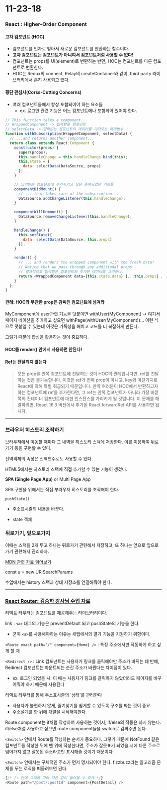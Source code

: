 # 11-23-18

### React : Higher-Order Component

#### 고차 컴포넌트 (HOC)

- 컴포넌트를 인자로 받아서 새로운 컴포넌트를 반환하는 함수이다.
- **고차 컴포넌트는 컴포넌트가 아니여서 컴포넌트처럼 사용할 수 없다!**
- 컴포넌트는 props를 UI(element)로 변환하는 반면, HOC는 컴포넌트를 다른 컴포넌트로 변환한다.
- HOC는 Redux의 connect, Relay의 createContainer와 같이, third party 라이브러리에서 흔히 사용되고 있다.

#### 횡단 관심사(Corss-Cutting Concerns)

- 여러 컴포넌트들에서 항상 포함되어야 하는 요소들
  - ex. 로그인 관련 기능은 어느 컴포넌트에나 포함되어 있어야 한다.

```js
// This function takes a component...
// WrappedComponent -> 입력받을 컴포넌트
// selectData -> 입력받는 컴포넌트의 데이터를 가져오는 매개변수
function withSubscription(WrappedComponent, selectData) {
  // ...and returns another component...
  return class extends React.Component {
    constructor(props) {
      super(props);
      this.handleChange = this.handleChange.bind(this);
      this.state = {
        data: selectData(DataSource, props)
      };
    }

    // 입력받은 컴포넌트에 추가시키고 싶은 중복되었던 기능들
    componentDidMount() {
      // ... that takes care of the subscription...
      DataSource.addChangeListener(this.handleChange);
    }

    componentWillUnmount() {
      DataSource.removeChangeListener(this.handleChange);
    }

    handleChange() {
      this.setState({
        data: selectData(DataSource, this.props)
      });
    }

    render() {
      // ... and renders the wrapped component with the fresh data!
      // Notice that we pass through any additional props
      // 결과적으로 입력받은 컴포넌트와 추가된 데이터를 그려준다.
      return <WrappedComponent data={this.state.data} {...this.props} />;
    }
  };
}
```

#### 관례: HOC와 무관한 prop은 감싸진 컴포넌트에 넘겨라

MyComponent에 user관련 기능을 덧붙이면 withUser(MyComponent) -> 여기서 페이지 네이션을 추가하고 싶으면 withPage(withUser(MyComponent))... 이런 식으로 덧붙일 수 있는데 이것은 가독성을 해치고 코드를 더 복잡하게 만든다.

그렇기 때문에 합성을 활용하는 것이 중요하다.

#### HOC를 render() 안에서 사용하면 안된다!

#### Ref는 전달되지 않는다

> 모든 prop을 안쪽 컴포넌트에 전달하는 것이 HOC의 관례입니다만, ref를 전달하는 것은 불가능합니다. 이것은 ref가 진짜 prop이 아니고, key와 마찬가지로 React에 의해 특별 취급되기 때문입니다. 만약 여러분이 HOC에서 반환하고자 하는 컴포넌트에 ref를 추가한다면, 그 ref는 안쪽 컴포넌트가 아니라 가장 바깥쪽의 컨테이너 컴포넌트에 대한 인스턴스를 가리키게 될 것입니다. 이 문제를 해결하려면, React 16.3 버전에서 추가된 React.forwardRef API를 사용하면 됩니다.

---

### 브라우저 히스토리 조작하기

브라우저에서 이동할 때마다 그 내역을 히스토리 스택에 저장한다. 이를 이용하여 뒤로가기 등을 구현할 수 있다.

전역객체의 속성은 전역변수로도 사용할 수 있다.

HTML5에서는 히스토리 스택에 직접 추가할 수 있는 기능이 생겼다.

**SPA (Single Page App)** or Multi Page App

SPA 구현을 위해서는 직접 부라우저 히스토리를 조작해야 한다.

`pushState()`

- 주소표시줄의 내용을 바꾼다.

- state 객체

### 뒤로가기, 앞으로가지

이때는 스택을 2개 두고 하나는 뒤로가기 관련해서 저장하고, 또 하나는 앞으로 앞으로 가기 관련해서 관리하자.

[MDN 관련 자료 읽어보기](https://developer.mozilla.org/ko/docs/Web/API/History_API)

const u = new UR:SearchParams

수업에서는 history 스택과 상태 저장소를 연결해줘야 한다.

---

### [React Router: 김승하 강사님 수업 자료](https://gist.github.com/seungha-kim/2810b1f14458211dfc2bcc6b061a70af)

리액트 라우터는 컴포넌트를 제공해주는 라이브러리이다.

link : `<a>` 태그의 기능은 preventDefault 되고 pushState의 기능을 한다.

- 굳이 `<a>`를 사용해야하는 이유는 새탭에서의 열기 기능을 지원하기 위함이다.

`<Route exact path="/" component={Home} />` : 특정 주소에서만 작동하게 하고 싶게 할 때

`<Redirect />` : Link 컴포넌트는 사용자가 링크를 클릭해야만 주소가 바뀌는 데 반해, Redirect 컴포넌트는 마운트되는 순간 주소가 바뀐다는 차이점이 있다.

- ex. 로그인 되었을 시: 이 때는 사용자가 링크를 클릭하지 않았더라도 페이지를 바꾸어줘야 하기 때문에 사용된다

리액트 라우터를 통해 주소표시줄의 '상태'를 관리한다

- 사용자가 불편하지 않게, 즐겨찾기를 쉽게할 수 있도록 구조를 짜는 것이 중요.
- 주소설계를 한 뒤에 개발을 시작해야한다.

Route component는 if처럼 작성하여 사용하는 것이지, if/else의 작동은 하지 않는다. if/else처럼 사용하고 싶으면 route component들을 switch로 감싸주면 된다.

`<Switch>` 안에서 Route를 작성하는 순서가 중요하다. 그렇기 때문에 NotFound 같은 컴포넌트를 작성한 뒤에 맨 위에 작성한다면, 주소가 잘못표기 되었을 시에 다른 주소로 넘어가지 않고 잘못된 주소라고만 표시해줄 것이기 때문이다.

`<Switch>` 안에서는 구체적인 주소가 먼저 명시되어야 한다. fizzbuzz라는 알고리즘 문제를 푸는 로직을 떠올려보면 된다.

```js
{/* /: 안에 그때에 따라 다른 값이 들어올 수 있게 */}
<Route path="/post/:postId" component={PostDetail} />
          
```
